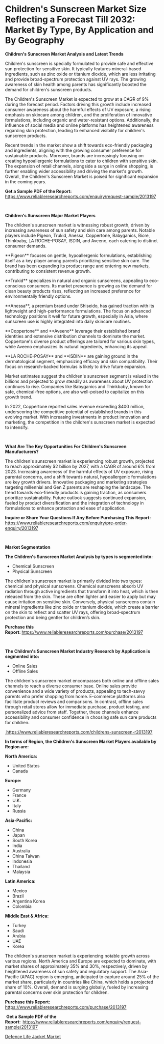 <p><h1>Children's Sunscreen Market Size Reflecting a Forecast Till 2032: Market By Type, By Application and By Geography</h1></p><p><strong>Children's Sunscreen Market Analysis and Latest Trends</strong></p>
<p><p>Children's sunscreen is specially formulated to provide safe and effective sun protection for sensitive skin. It typically features mineral-based ingredients, such as zinc oxide or titanium dioxide, which are less irritating and provide broad-spectrum protection against UV rays. The growing awareness of skin health among parents has significantly boosted the demand for children's sunscreen products.</p><p>The Children's Sunscreen Market is expected to grow at a CAGR of 9% during the forecast period. Factors driving this growth include increased consumer awareness about the harmful effects of UV exposure, a rising emphasis on skincare among children, and the proliferation of innovative formulations, including organic and water-resistant options. Additionally, the influence of social media and online platforms has heightened awareness regarding skin protection, leading to enhanced visibility for children's sunscreen products.</p><p>Recent trends in the market show a shift towards eco-friendly packaging and ingredients, aligning with the growing consumer preference for sustainable products. Moreover, brands are increasingly focusing on creating hypoallergenic formulations to cater to children with sensitive skin. The expansion of retail channels, alongside a surge in online shopping, is further enabling wider accessibility and driving the market's growth. Overall, the Children's Sunscreen Market is poised for significant expansion in the coming years.</p></p>
<p><strong>Get a Sample PDF of the Report:&nbsp;</strong> <a href="https://www.reliableresearchreports.com/enquiry/request-sample/2013197?utm_campaign=2331&utm_medium=2&utm_source=Github&utm_content=ia&utm_term=10022025&utm_id=childrens-sunscreen">https://www.reliableresearchreports.com/enquiry/request-sample/2013197</a></p>
<p>&nbsp;</p>
<p><strong>Children's Sunscreen Major Market Players</strong></p>
<p><p>The children's sunscreen market is witnessing robust growth, driven by increasing awareness of sun safety and skin care among parents. Notable players include Pigeon, Trukid, Anessa, Coppertone, Babyganics, Biore, Thinkbaby, LA ROCHE-POSAY, ISDIN, and Aveeno, each catering to distinct consumer demands.</p><p>**Pigeon** focuses on gentle, hypoallergenic formulations, establishing itself as a key player among parents prioritizing sensitive skin care. The brand has been expanding its product range and entering new markets, contributing to consistent revenue growth.</p><p>**Trukid** specializes in natural and organic sunscreens, appealing to eco-conscious consumers. Its market presence is growing as the demand for clean beauty products rises, reflecting an increased preference for environmentally friendly options.</p><p>**Anessa**, a premium brand under Shiseido, has gained traction with its lightweight and high-performance formulations. The focus on advanced technology positions it well for future growth, especially in Asia, where sunscreen use is highly integrated into daily skincare routines.</p><p>**Coppertone** and **Aveeno** leverage their established brand identities and extensive distribution channels to dominate the market. Coppertone's diverse product offerings are tailored for various skin types, while Aveeno emphasizes its natural ingredients, enhancing its appeal.</p><p>**LA ROCHE-POSAY** and **ISDIN** are gaining ground in the dermatological segment, emphasizing efficacy and skin compatibility. Their focus on research-backed formulas is likely to drive future expansion.</p><p>Market estimates suggest the children's sunscreen segment is valued in the billions and projected to grow steadily as awareness about UV protection continues to rise. Companies like Babyganics and Thinkbaby, known for safe, chemical-free options, are also well-poised to capitalize on this growth trend.</p><p>In 2022, Coppertone reported sales revenue exceeding $400 million, underscoring the competitive potential of established brands in this evolving market. With increasing investments in product innovation and marketing, the competition in the children's sunscreen market is expected to intensify.</p></p>
<p>&nbsp;</p>
<p><strong>What Are The Key Opportunities For Children's Sunscreen Manufacturers?</strong></p>
<p><p>The children's sunscreen market is experiencing robust growth, projected to reach approximately $2 billion by 2027, with a CAGR of around 6% from 2023. Increasing awareness of the harmful effects of UV exposure, rising parental concerns, and a shift towards natural, hypoallergenic formulations are key growth drivers. Innovative packaging and marketing strategies targeting millennial and Gen Z parents are reshaping the landscape. The trend towards eco-friendly products is gaining traction, as consumers prioritize sustainability. Future outlook suggests continued expansion, fueled by product diversification and the integration of technology in formulations to enhance protection and ease of application.</p></p>
<p><strong>Inquire or Share Your Questions If Any Before Purchasing This Report:</strong> <a href="https://www.reliableresearchreports.com/enquiry/pre-order-enquiry/2013197?utm_campaign=2331&utm_medium=2&utm_source=Github&utm_content=ia&utm_term=10022025&utm_id=childrens-sunscreen">https://www.reliableresearchreports.com/enquiry/pre-order-enquiry/2013197</a></p>
<p>&nbsp;</p>
<p><strong>Market Segmentation</strong></p>
<p><strong>The Children's Sunscreen Market Analysis by types is segmented into:</strong></p>
<p><ul><li>Chemical Sunscreen</li><li>Physical Sunscreen</li></ul></p>
<p><p>The children's sunscreen market is primarily divided into two types: chemical and physical sunscreens. Chemical sunscreens absorb UV radiation through active ingredients that transform it into heat, which is then released from the skin. These are often lighter and easier to apply but may cause irritation on sensitive skin. Conversely, physical sunscreens contain mineral ingredients like zinc oxide or titanium dioxide, which create a barrier on the skin to reflect and scatter UV rays, offering broad-spectrum protection and being gentler for children’s skin.</p></p>
<p><strong>Purchase this Report:&nbsp;</strong><a href="https://www.reliableresearchreports.com/purchase/2013197?utm_campaign=2331&utm_medium=2&utm_source=Github&utm_content=ia&utm_term=10022025&utm_id=childrens-sunscreen">https://www.reliableresearchreports.com/purchase/2013197</a></p>
<p>&nbsp;</p>
<p><strong>The Children's Sunscreen Market Industry Research by Application is segmented into:</strong></p>
<p><ul><li>Online Sales</li><li>Offline Sales</li></ul></p>
<p><p>The children's sunscreen market encompasses both online and offline sales channels to reach a diverse consumer base. Online sales provide convenience and a wide variety of products, appealing to tech-savvy parents who prefer shopping from home. E-commerce platforms also facilitate product reviews and comparisons. In contrast, offline sales through retail stores allow for immediate purchase, product testing, and personalized advice from staff. Together, these channels enhance accessibility and consumer confidence in choosing safe sun care products for children.</p></p>
<p><a href="https://www.reliableresearchreports.com/childrens-sunscreen-r2013197?utm_campaign=2331&utm_medium=2&utm_source=Github&utm_content=ia&utm_term=10022025&utm_id=childrens-sunscreen">&nbsp;https://www.reliableresearchreports.com/childrens-sunscreen-r2013197</a></p>
<p><strong>In terms of Region, the Children's Sunscreen Market Players available by Region are:</strong></p>
<p>
    <p> <strong> North America: </strong>
        <ul>
            <li>United States</li>
            <li>Canada</li>
        </ul>
        </p> 
    <p> <strong> Europe: </strong>
        <ul>
            <li>Germany</li>
            <li>France</li>
            <li>U.K.</li>
            <li>Italy</li>
            <li>Russia</li>
        </ul>
        </p> 
    <p> <strong> Asia-Pacific: </strong>
        <ul>
            <li>China</li>
            <li>Japan</li>
            <li>South Korea</li>
            <li>India</li>
            <li>Australia</li>
            <li>China Taiwan</li>
            <li>Indonesia</li>
            <li>Thailand</li>
            <li>Malaysia</li>
        </ul>
        </p> 
    <p> <strong> Latin America: </strong>
        <ul>
            <li>Mexico</li>
            <li>Brazil</li>
            <li>Argentina Korea</li>
            <li>Colombia</li>
        </ul>
        </p> 
    <p> <strong> Middle East & Africa: </strong>
        <ul>
            <li>Turkey</li>
            <li>Saudi</li>
            <li>Arabia</li>
            <li>UAE</li>
            <li>Korea</li>
        </ul>
    </p>
    </p>
<p><p>The children's sunscreen market is experiencing notable growth across various regions. North America and Europe are expected to dominate, with market shares of approximately 35% and 30%, respectively, driven by heightened awareness of sun safety and regulatory support. The Asia-Pacific (APAC) region is emerging, anticipated to capture around 25% of the market share, particularly in countries like China, which holds a projected share of 10%. Overall, demand is surging globally, fueled by increasing parental concerns over skin protection for children.</p></p>
<p><strong>Purchase this Report: </strong><a href="https://www.reliableresearchreports.com/purchase/2013197?utm_campaign=2331&utm_medium=2&utm_source=Github&utm_content=ia&utm_term=10022025&utm_id=childrens-sunscreen">https://www.reliableresearchreports.com/purchase/2013197</a></p>
<p>&nbsp;<strong>Get a Sample PDF of the Report:&nbsp;&nbsp;</strong><a href="https://www.reliableresearchreports.com/enquiry/request-sample/2013197?utm_campaign=2331&utm_medium=2&utm_source=Github&utm_content=ia&utm_term=10022025&utm_id=childrens-sunscreen">https://www.reliableresearchreports.com/enquiry/request-sample/2013197</a></p>
<p><strong></strong></p>
<p><p><a href="https://github.com/domoniqueluoma76/Market-Research-Report-List-1/blob/main/defence-life-jacket-market.md?utm_campaign=2331&utm_medium=2&utm_source=Github&utm_content=ia&utm_term=10022025&utm_id=childrens-sunscreen">Defence Life Jacket Market</a></p></p>